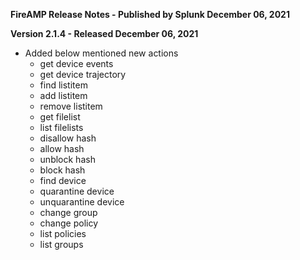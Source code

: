 **FireAMP Release Notes - Published by Splunk December 06, 2021**


**Version 2.1.4 - Released December 06, 2021**

* Added below mentioned new actions
    * get device events
    * get device trajectory
    * find listitem
    * add listitem
    * remove listitem
    * get filelist
    * list filelists
    * disallow hash
    * allow hash
    * unblock hash
    * block hash
    * find device
    * quarantine device
    * unquarantine device
    * change group
    * change policy
    * list policies
    * list groups